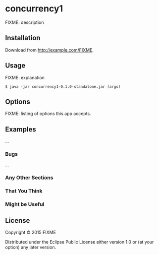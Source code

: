 # concurrency1

FIXME: description

## Installation

Download from http://example.com/FIXME.

## Usage

FIXME: explanation

    $ java -jar concurrency1-0.1.0-standalone.jar [args]

## Options

FIXME: listing of options this app accepts.

## Examples

...

### Bugs

...

### Any Other Sections
### That You Think
### Might be Useful

## License

Copyright © 2015 FIXME

Distributed under the Eclipse Public License either version 1.0 or (at
your option) any later version.
